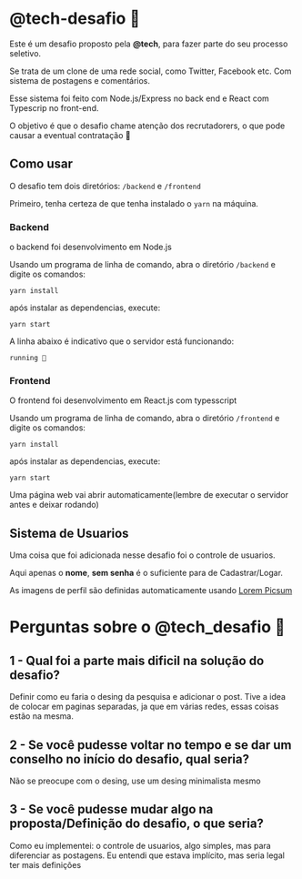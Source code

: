 # @tech-desafio 🚀

Este é um desafio proposto pela **@tech**, para fazer parte do seu processo seletivo.

Se trata de um clone de uma rede social, como Twitter, Facebook etc. Com sistema de postagens e comentários.

Esse sistema foi feito com Node.js/Express no back end e React com Typescrip no front-end.

O objetivo é que o desafio chame atenção dos recrutadorers, o que pode causar a eventual contratação 🙂

## Como usar

O desafio tem dois diretórios: `/backend` e `/frontend`

Primeiro, tenha certeza de que tenha instalado o `yarn` na máquina.

### Backend

o backend foi desenvolvimento em Node.js

Usando um programa de linha de comando, abra o diretório `/backend` e digite os comandos:

`yarn install` 

após instalar as dependencias, execute:

`yarn start`

A linha abaixo é indicativo que o servidor está funcionando:

`running 🚀`

### Frontend

O frontend foi desenvolvimento em React.js com typesscript

Usando um programa de linha de comando, abra o diretório `/frontend` e digite os comandos:

`yarn install` 

após instalar as dependencias, execute:

`yarn start`

Uma página web vai abrir automaticamente(lembre de executar o servidor antes e deixar rodando)


## Sistema de Usuarios

Uma coisa que foi adicionada nesse desafio foi o controle de usuarios.

Aqui apenas o **nome**, **sem senha** é o suficiente para de Cadastrar/Logar.

As imagens de perfil são definidas automaticamente usando [Lorem Picsum](https://picsum.photos/)

# Perguntas sobre o @tech_desafio 🚀

## 1 - Qual foi a parte mais dificil na solução do desafio?

Definir como eu faria o desing da pesquisa e adicionar o post. Tive a idea de colocar em paginas separadas, ja que em várias redes, essas coisas estão na mesma.

## 2 - Se você pudesse voltar no tempo e se dar um conselho no início do desafio, qual seria?

Não se preocupe com o desing, use um desing minimalista mesmo


## 3 - Se você pudesse mudar algo na proposta/Definição do desafio, o que seria?

Como eu implementei: o controle de usuarios, algo simples, mas para diferenciar as postagens. Eu entendi que estava implícito, mas seria legal ter mais definições